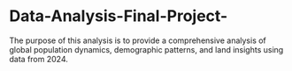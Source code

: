 # Data-Analysis-Final-Project-
The purpose of this analysis is to provide a comprehensive analysis of global population dynamics, demographic patterns, and land insights using data from 2024.
